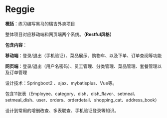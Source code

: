 # Reggie
**概括**：练习编写黑马的瑞吉外卖项目

整体项目对应移动端和网页端两个系统。**（Restful风格）**

**包含内容**：

​	**移动端**：登录/退出（手机验证）、菜品展示、购物车、以及下单、订单查阅等功能

​	**网页端**：登录/退出（用户名密码）、员工管理、分类管理、菜品管理、套餐管理以及订单管理

设计技术：Springboot2 、ajax、mybatisplus、Vue等。

包含11张表（Employee、category、dish、dish_flavor、setmeal、setmeal_dish、user、orders、orderdetail、shopping_cat、address_book）

设计到常用的增删改查、多表联查、手机验证登录等知识。

